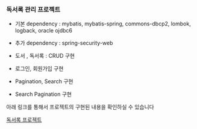 ### 독서록 관리 프로젝트

* 기본 dependency : mybatis, mybatis-spring, commons-dbcp2, lombok, logback, oracle ojdbc6 
* 추가 dependency : spring-security-web


* 도서 , 독서록 : CRUD 구현 
* 로그인, 회원가입 구현
* Pagination, Search 구현
* Search Pagination 구현

아래 링크를 통해서 프로젝트의 구현된 내용을 확인하실 수 있습니다

[독서록 프로젝트](https://github.com/doolybom1/SpMVC_90_ReadBooksV1/blob/master/%EB%8F%85%EC%84%9C%EB%A1%9D%20%EA%B4%80%EB%A6%AC%20%ED%94%84%EB%A1%9C%EC%A0%9D%ED%8A%B8.pdf)
